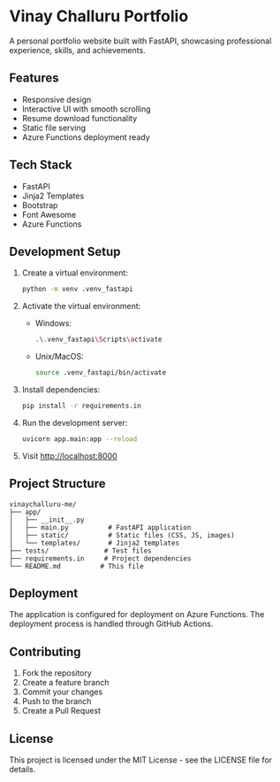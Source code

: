 # Vinay Challuru Portfolio

A personal portfolio website built with FastAPI, showcasing professional experience, skills, and achievements.

## Features

- Responsive design
- Interactive UI with smooth scrolling
- Resume download functionality
- Static file serving
- Azure Functions deployment ready

## Tech Stack

- FastAPI
- Jinja2 Templates
- Bootstrap
- Font Awesome
- Azure Functions

## Development Setup

1. Create a virtual environment:
   ```bash
   python -m venv .venv_fastapi
   ```

2. Activate the virtual environment:
   - Windows:
     ```bash
     .\.venv_fastapi\Scripts\activate
     ```
   - Unix/MacOS:
     ```bash
     source .venv_fastapi/bin/activate
     ```

3. Install dependencies:
   ```bash
   pip install -r requirements.in
   ```

4. Run the development server:
   ```bash
   uvicorn app.main:app --reload
   ```

5. Visit [http://localhost:8000](http://localhost:8000)

## Project Structure

```
vinaychalluru-me/
├── app/
│   ├── __init__.py
│   ├── main.py          # FastAPI application
│   ├── static/          # Static files (CSS, JS, images)
│   └── templates/       # Jinja2 templates
├── tests/              # Test files
├── requirements.in     # Project dependencies
└── README.md          # This file
```

## Deployment

The application is configured for deployment on Azure Functions. The deployment process is handled through GitHub Actions.

## Contributing

1. Fork the repository
2. Create a feature branch
3. Commit your changes
4. Push to the branch
5. Create a Pull Request

## License

This project is licensed under the MIT License - see the LICENSE file for details. 